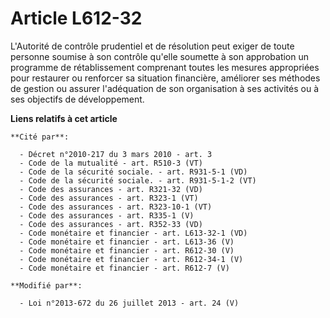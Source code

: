 # Article L612-32

L'Autorité de contrôle prudentiel et de résolution peut exiger de toute personne soumise à son contrôle qu'elle soumette à
son approbation un programme de rétablissement comprenant toutes les mesures appropriées pour restaurer ou renforcer sa
situation financière, améliorer ses méthodes de gestion ou assurer l'adéquation de son organisation à ses activités ou à ses
objectifs de développement.

**Liens relatifs à cet article**

	**Cité par**:

	  - Décret n°2010-217 du 3 mars 2010 - art. 3
	  - Code de la mutualité - art. R510-3 (VT)
	  - Code de la sécurité sociale. - art. R931-5-1 (VD)
	  - Code de la sécurité sociale. - art. R931-5-1-2 (VT)
	  - Code des assurances - art. R321-32 (VD)
	  - Code des assurances - art. R323-1 (VT)
	  - Code des assurances - art. R323-10-1 (VT)
	  - Code des assurances - art. R335-1 (V)
	  - Code des assurances - art. R352-33 (VD)
	  - Code monétaire et financier - art. L613-32-1 (VD)
	  - Code monétaire et financier - art. L613-36 (V)
	  - Code monétaire et financier - art. R612-30 (V)
	  - Code monétaire et financier - art. R612-34-1 (V)
	  - Code monétaire et financier - art. R612-7 (V)

	**Modifié par**:

	  - Loi n°2013-672 du 26 juillet 2013 - art. 24 (V)
